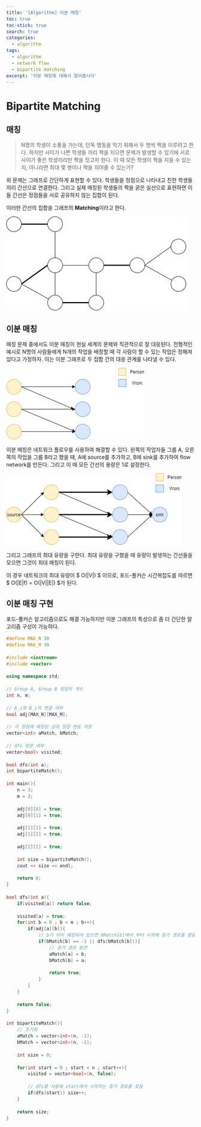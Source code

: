 ```yaml
---
title: '[Algorithm] 이분 매칭'
toc: true
toc-stick: true
search: true
categories:
  - algorithm
tags:
  - algorithm
  - network flow
  - bipartite matching
excerpt: '이분 매칭에 대해서 알아봅시다'
---
```


# Bipartite Matching

## 매칭

> N명의 학생이 소풍을 가는데, 단독 행동을 막기 위해서 두 명씩 짝을 이루려고 한다. 
> 하지만 사이가 나쁜 학생들 끼리 짝을 지으면 문제가 발생할 수 있기에 
> 서로 사이가 좋은 학생끼리만 짝을 짓고자 한다. 
> 이 때 모든 학생이 짝을 지을 수 있는지, 아니라면 최대 몇 쌍이나 짝을 지어줄 수 있는가?  

위 문제는 그래프로 간단하게 표현할 수 있다. 
학생들을 정점으로 나타내고 친한 학생들 끼리 간선으로 연결한다. 
그리고 실제 매칭된 학생들의 짝을 굵은 실선으로 표현하면 이들 간선은 정점들을 서로 공유하지 않는 집합이 된다.  

이러한 간선의 집합을 그래프의 **Matching**이라고 한다.

![matching](/assets/images/algorithm/matching.png)  

 
## 이분 매칭

매칭 문제 중에서도 이분 매칭이 현실 세계의 문제와 직관적으로 잘 대응된다. 
전형적인 예시로 N명의 사람들에게 N개의 작업을 배정할 때 각 사람이 할 수 있는 작업은 정해져 있다고 가정하자. 
이는 이분 그래프로 두 집합 간의 대응 관계를 나타낼 수 있다.

![bipartite_matching](/assets/images/algorithm/bipartite_matching.png)  

이분 매칭은 네트워크 플로우를 사용하여 해결할 수 있다. 
왼쪽의 작업자들 그룹 A, 오른쪽의 작업을 그룹 B라고 했을 때, 
A에 source를 추가하고, B에 sink를 추가하여 flow network를 만든다. 
그리고 이 때 모든 간선의 용량은 1로 설정한다. 

![bipartite_matching2](/assets/images/algorithm/bipartite_matching2.png)  

그리고 그래프의 최대 유량을 구한다. 
최대 유량을 구했을 때 유량이 발생하는 간선들을 모으면 그것이 최대 매칭이 된다.  

이 경우 네트워크의 최대 유량이 $ O(\|V\|) $ 이므로, 포드-풀커슨 시간복잡도를 따르면 $ O(\|E\|f) = O(\|V\|\|E\|) $가 된다. 

## 이분 매칭 구현  

포드-풀커슨 알고리즘으로도 해결 가능하지만 이분 그래프의 특성으로 좀 더 간단한 알고리즘 구성이 가능하다.

``` cpp
#define MAX_N 30
#define MAX_M 30

#include <iostream>
#include <vector>

using namespace std;

// Group A, Group B 정점의 개수
int n, m;

// A_i와 B_i의 연결 여부
bool adj[MAX_N][MAX_M];

// 각 정점에 매칭된 상대 정점 번호 저장
vector<int> aMatch, bMatch;

// dfs 방문 여부
vector<bool> visited;

bool dfs(int a);
int bipartiteMatch();

int main(){
	n = 3;
	m = 3;

	adj[0][0] = true;
	adj[0][1] = true;

	adj[1][1] = true;
	adj[1][2] = true;

	adj[2][2] = true;

	int size = bipartiteMatch();
	cout << size << endl;

	return 0;
}

bool dfs(int a){
	if(visited[a]) return false;

	visited[a] = true;
	for(int b = 0 ; b < m ; b++){
		if(adj[a][b]){
			// b가 이미 매칭되어 있으면 bMatch[b]에서 부터 시작해 증가 경로를 찾음
			if(bMatch[b] == -1 || dfs(bMatch[b])){
				// 증가 경로 발견
				aMatch[a] = b;
				bMatch[b] = a;

				return true;
			}
		}
	}

	return false;
}

int bipartiteMatch(){
	// 초기화
	aMatch = vector<int>(n, -1);
	bMatch = vector<int>(n, -1);

	int size = 0;

	for(int start = 0 ; start < n ; start++){
		visited = vector<bool>(n, false);

		// dfs를 사용해 start에서 시작하는 증가 경로를 찾음
		if(dfs(start)) size++;
	}

	return size;
}
```